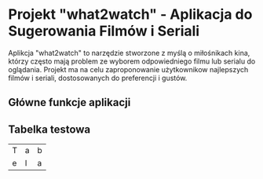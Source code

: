 # Projekt "what2watch" - Aplikacja do Sugerowania Filmów i Seriali

Aplikcja "what2watch" to narzędzie stworzone z myślą o miłośnikach kina, którzy często mają problem ze wyborem odpowiedniego filmu lub serialu do oglądania. Projekt ma na celu zaproponowanie użytkownikow najlepszych filmów i seriali, dostosowanych do preferencji i gustów.

## Główne funkcje aplikacji







## Tabelka testowa
<table>
    <tr>
        <td>T</td><td>a</td><td>b</td>
    </tr>
    <tr>
        <td>e</td><td>l</td><td>a</td>
    </tr>
</table>